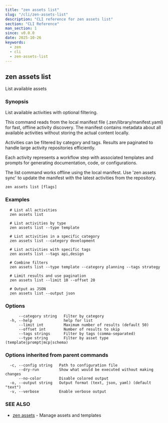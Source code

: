 ```yaml
---
title: "zen assets list"
slug: "/cli/zen-assets-list"
description: "CLI reference for zen assets list"
section: "CLI Reference"
man_section: 1
since: v0.0.0
date: 2025-10-26
keywords:
  - zen
  - cli
  - zen-assets-list
---
```


## zen assets list

List available assets

### Synopsis

List available activities with optional filtering.

This command reads from the local manifest file (.zen/library/manifest.yaml) for fast,
offline activity discovery. The manifest contains metadata about all available activities
without storing the actual content locally.

Activities can be filtered by category and tags. Results are paginated
to handle large activity repositories efficiently.

Each activity represents a workflow step with associated templates and prompts
for generating documentation, code, or configurations.

The list command works offline using the local manifest. Use 'zen assets sync'
to update the manifest with the latest activities from the repository.

```
zen assets list [flags]
```

### Examples

```
  # List all activities
  zen assets list

  # List activities by type
  zen assets list --type template

  # List activities in a specific category
  zen assets list --category development

  # List activities with specific tags
  zen assets list --tags api,design

  # Combine filters
  zen assets list --type template --category planning --tags strategy

  # Limit results and use pagination
  zen assets list --limit 10 --offset 20

  # Output as JSON
  zen assets list --output json
```

### Options

```
      --category string   Filter by category
  -h, --help              help for list
      --limit int         Maximum number of results (default 50)
      --offset int        Number of results to skip
      --tags strings      Filter by tags (comma-separated)
      --type string       Filter by asset type (template|prompt|mcp|schema)
```

### Options inherited from parent commands

```
  -c, --config string   Path to configuration file
      --dry-run         Show what would be executed without making changes
      --no-color        Disable colored output
  -o, --output string   Output format (text, json, yaml) (default "text")
  -v, --verbose         Enable verbose output
```

### SEE ALSO

* [zen assets](zen-assets.md.md)	 - Manage assets and templates

